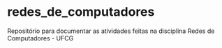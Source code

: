 # redes_de_computadores
Repositório para documentar as atividades feitas na disciplina Redes de Computadores - UFCG
